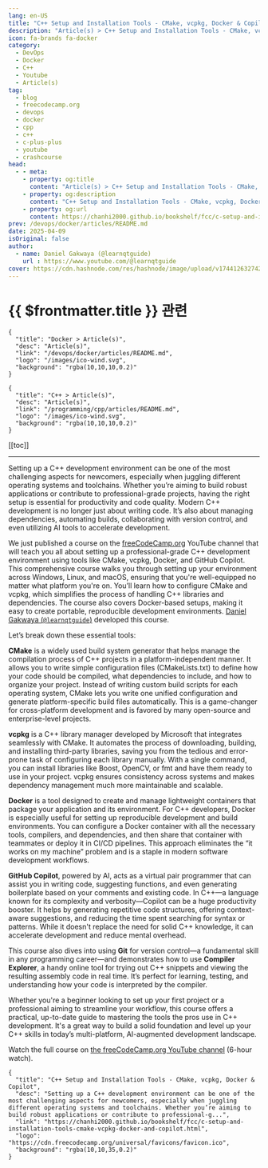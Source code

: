 ```yaml
---
lang: en-US
title: "C++ Setup and Installation Tools - CMake, vcpkg, Docker & Copilot"
description: "Article(s) > C++ Setup and Installation Tools - CMake, vcpkg, Docker & Copilot"
icon: fa-brands fa-docker
category:
  - DevOps
  - Docker
  - C++
  - Youtube
  - Article(s)
tag:
  - blog
  - freecodecamp.org
  - devops
  - docker
  - cpp
  - c++
  - c-plus-plus
  - youtube
  - crashcourse
head:
  - - meta:
    - property: og:title
      content: "Article(s) > C++ Setup and Installation Tools - CMake, vcpkg, Docker & Copilot"
    - property: og:description
      content: "C++ Setup and Installation Tools - CMake, vcpkg, Docker & Copilot"
    - property: og:url
      content: https://chanhi2000.github.io/bookshelf/fcc/c-setup-and-installation-tools-cmake-vcpkg-docker-and-copilot.html
prev: /devops/docker/articles/README.md
date: 2025-04-09
isOriginal: false
author:
  - name: Daniel Gakwaya (@learnqtguide)
    url : https://www.youtube.com/@learnqtguide
cover: https://cdn.hashnode.com/res/hashnode/image/upload/v1744126327420/6ec2b56c-d226-4fea-935c-ab78d6b83951.png
---
```


# {{ $frontmatter.title }} 관련

```component VPCard
{
  "title": "Docker > Article(s)",
  "desc": "Article(s)",
  "link": "/devops/docker/articles/README.md",
  "logo": "/images/ico-wind.svg",
  "background": "rgba(10,10,10,0.2)"
}
```

```component VPCard
{
  "title": "C++ > Article(s)",
  "desc": "Article(s)",
  "link": "/programming/cpp/articles/README.md",
  "logo": "/images/ico-wind.svg",
  "background": "rgba(10,10,10,0.2)"
}
```

[[toc]]

---

<SiteInfo
  name="C++ Setup and Installation Tools - CMake, vcpkg, Docker & Copilot"
  desc="Setting up a C++ development environment can be one of the most challenging aspects for newcomers, especially when juggling different operating systems and toolchains. Whether you’re aiming to build robust applications or contribute to professional-g..."
  url="https://freecodecamp.org/news/c-setup-and-installation-tools-cmake-vcpkg-docker-and-copilot"
  logo="https://cdn.freecodecamp.org/universal/favicons/favicon.ico"
  preview="https://cdn.hashnode.com/res/hashnode/image/upload/v1744126327420/6ec2b56c-d226-4fea-935c-ab78d6b83951.png"/>

Setting up a C++ development environment can be one of the most challenging aspects for newcomers, especially when juggling different operating systems and toolchains. Whether you’re aiming to build robust applications or contribute to professional-grade projects, having the right setup is essential for productivity and code quality. Modern C++ development is no longer just about writing code. It’s also about managing dependencies, automating builds, collaborating with version control, and even utilizing AI tools to accelerate development.

We just published a course on the [<VPIcon icon="fa-brands fa-free-code-camp"/>freeCodeCamp.org](http://freeCodeCamp.org) YouTube channel that will teach you all about setting up a professional-grade C++ development environment using tools like CMake, vcpkg, Docker, and GitHub Copilot. This comprehensive course walks you through setting up your environment across Windows, Linux, and macOS, ensuring that you're well-equipped no matter what platform you're on. You’ll learn how to configure CMake and vcpkg, which simplifies the process of handling C++ libraries and dependencies. The course also covers Docker-based setups, making it easy to create portable, reproducible development environments. [Daniel Gakwaya (<VPIcon icon="fa-brands fa-youtube"/>`@learnqtguide`)](https://youtube.com/@learnqtguide) developed this course.

Let’s break down these essential tools:

**CMake** is a widely used build system generator that helps manage the compilation process of C++ projects in a platform-independent manner. It allows you to write simple configuration files (CMakeLists.txt) to define how your code should be compiled, what dependencies to include, and how to organize your project. Instead of writing custom build scripts for each operating system, CMake lets you write one unified configuration and generate platform-specific build files automatically. This is a game-changer for cross-platform development and is favored by many open-source and enterprise-level projects.

**vcpkg** is a C++ library manager developed by Microsoft that integrates seamlessly with CMake. It automates the process of downloading, building, and installing third-party libraries, saving you from the tedious and error-prone task of configuring each library manually. With a single command, you can install libraries like Boost, OpenCV, or fmt and have them ready to use in your project. vcpkg ensures consistency across systems and makes dependency management much more maintainable and scalable.

**Docker** is a tool designed to create and manage lightweight containers that package your application and its environment. For C++ developers, Docker is especially useful for setting up reproducible development and build environments. You can configure a Docker container with all the necessary tools, compilers, and dependencies, and then share that container with teammates or deploy it in CI/CD pipelines. This approach eliminates the “it works on my machine” problem and is a staple in modern software development workflows.

**GitHub Copilot**, powered by AI, acts as a virtual pair programmer that can assist you in writing code, suggesting functions, and even generating boilerplate based on your comments and existing code. In C++—a language known for its complexity and verbosity—Copilot can be a huge productivity booster. It helps by generating repetitive code structures, offering context-aware suggestions, and reducing the time spent searching for syntax or patterns. While it doesn't replace the need for solid C++ knowledge, it can accelerate development and reduce mental overhead.

This course also dives into using **Git** for version control—a fundamental skill in any programming career—and demonstrates how to use **Compiler Explorer**, a handy online tool for trying out C++ snippets and viewing the resulting assembly code in real time. It’s perfect for learning, testing, and understanding how your code is interpreted by the compiler.

Whether you're a beginner looking to set up your first project or a professional aiming to streamline your workflow, this course offers a practical, up-to-date guide to mastering the tools the pros use in C++ development. It's a great way to build a solid foundation and level up your C++ skills in today’s multi-platform, AI-augmented development landscape.

Watch the full course on [<VPIcon icon="fa-brands fa-youtube"/>the freeCodeCamp.org YouTube channel](https://youtu.be/0ffwhxW-uyw) (6-hour watch).

<VidStack src="youtube/0ffwhxW-uyw" />

<!-- TODO: add ARTICLE CARD -->
```component VPCard
{
  "title": "C++ Setup and Installation Tools - CMake, vcpkg, Docker & Copilot",
  "desc": "Setting up a C++ development environment can be one of the most challenging aspects for newcomers, especially when juggling different operating systems and toolchains. Whether you’re aiming to build robust applications or contribute to professional-g...",
  "link": "https://chanhi2000.github.io/bookshelf/fcc/c-setup-and-installation-tools-cmake-vcpkg-docker-and-copilot.html",
  "logo": "https://cdn.freecodecamp.org/universal/favicons/favicon.ico",
  "background": "rgba(10,10,35,0.2)"
}
```
